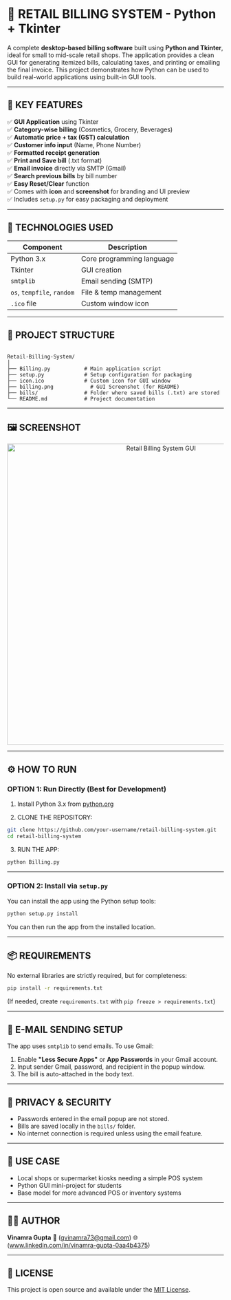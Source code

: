 # 🧾 RETAIL BILLING SYSTEM - Python + Tkinter

A complete **desktop-based billing software** built using **Python and Tkinter**, ideal for small to mid-scale retail shops. The application provides a clean GUI for generating itemized bills, calculating taxes, and printing or emailing the final invoice. This project demonstrates how Python can be used to build real-world applications using built-in GUI tools.

---

## 📌 KEY FEATURES

✅ **GUI Application** using Tkinter  
✅ **Category-wise billing** (Cosmetics, Grocery, Beverages)  
✅ **Automatic price + tax (GST) calculation**  
✅ **Customer info input** (Name, Phone Number)  
✅ **Formatted receipt generation**  
✅ **Print and Save bill** (.txt format)  
✅ **Email invoice** directly via SMTP (Gmail)  
✅ **Search previous bills** by bill number  
✅ **Easy Reset/Clear** function  
✅ Comes with **icon** and **screenshot** for branding and UI preview  
✅ Includes `setup.py` for easy packaging and deployment

---

## 🧱 TECHNOLOGIES USED

| Component      | Description                    |
|----------------|--------------------------------|
| Python 3.x     | Core programming language      |
| Tkinter        | GUI creation                   |
| `smtplib`      | Email sending (SMTP)           |
| `os`, `tempfile`, `random` | File & temp management |
| `.ico` file    | Custom window icon             |

---

## 📁 PROJECT STRUCTURE

```

Retail-Billing-System/
│
├── Billing.py           # Main application script
├── setup.py             # Setup configuration for packaging
├── icon.ico             # Custom icon for GUI window
├── billing.png            # GUI Screenshot (for README)
├── bills/               # Folder where saved bills (.txt) are stored
└── README.md            # Project documentation

````

---

## 🖼 SCREENSHOT

<p align="center">
  <img src="billing.png" alt="Retail Billing System GUI" width="700"/>
</p>

---

## ⚙️ HOW TO RUN

### OPTION 1: Run Directly (Best for Development)

1. Install Python 3.x from [python.org](https://www.python.org/)

2. CLONE THE REPOSITORY:
```bash
git clone https://github.com/your-username/retail-billing-system.git
cd retail-billing-system
````

3. RUN THE APP:

```bash
python Billing.py
```

---

### OPTION 2: Install via `setup.py`

You can install the app using the Python setup tools:

```bash
python setup.py install
```

You can then run the app from the installed location.

---

## 📦 REQUIREMENTS

No external libraries are strictly required, but for completeness:

```bash
pip install -r requirements.txt
```

(If needed, create `requirements.txt` with `pip freeze > requirements.txt`)

---

## 📧 E-MAIL SENDING SETUP

The app uses `smtplib` to send emails. To use Gmail:

1. Enable **"Less Secure Apps"** or **App Passwords** in your Gmail account.
2. Input sender Gmail, password, and recipient in the popup window.
3. The bill is auto-attached in the body text.

---

## 🔐 PRIVACY & SECURITY

* Passwords entered in the email popup are not stored.
* Bills are saved locally in the `bills/` folder.
* No internet connection is required unless using the email feature.

---

## 🚀 USE CASE

* Local shops or supermarket kiosks needing a simple POS system
* Python GUI mini-project for students
* Base model for more advanced POS or inventory systems

---

## 🧑‍💻 AUTHOR

**Vinamra Gupta**
📧 (gvinamra73@gmail.com)
🌐 (www.linkedin.com/in/vinamra-gupta-0aa4b4375)

---

## 📄 LICENSE

This project is open source and available under the [MIT License](LICENSE).




